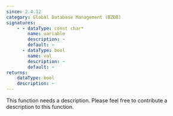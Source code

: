 ```yaml
---
since: 2.4.12
category: Global Database Management (BZDB)
signatures:
    - - dataType: const char*
        name: variable
        description: ~
        default: ~
      - dataType: bool
        name: val
        description: ~
        default: ~
returns:
    dataType: bool
    description: ~
---
```


This function needs a description. Please feel free to contribute a description to this function.
